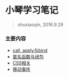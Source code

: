 # 小琴学习笔记

> shuxiaoqin, 2016.9.29

### 主要内容

* [call, apply与bind](/src/call-apply-bind.md)
* [匿名函数与闭包](/src/scope.md)
* [CSS相关](/src/css.md)
* [移动事件](src/event.md)


